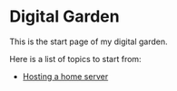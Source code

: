 # Digital Garden

This is the start page of my digital garden.

Here is a list of topics to start from:
* [Hosting a home server](/hosting-server/)
